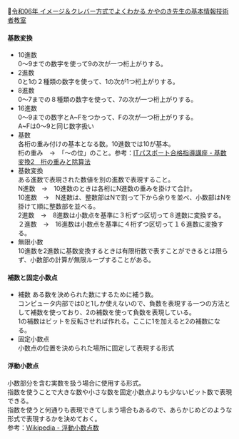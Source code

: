 
📖[令和06年 イメージ＆クレバー方式でよくわかる かやのき先生の基本情報技術者教室](https://gihyo.jp/book/2023/978-4-297-13827-1)

#### 基数変換

- 10進数  
  0～9までの数字を使って9の次が一つ桁上がりする。
- 2進数  
  0と1の２種類の数字を使って、1の次が1つ桁上がりする。
- 8進数  
  0～7までの８種類の数字を使って、7の次が一つ桁上がりする。
- 16進数  
  0～9までの数字とA~Fをつかって、Fの次が一つ桁上がりする。  
  A~Fは0～9と同じ数字扱い
- 基数  
  各桁の重み付けの基本となる数。10進数では10が基本。  
  桁の重み　→　「～の位」のこと。参考：[ITパスポート合格指導講座 - 基数変換2　桁の重みと除算法](https://mpp.u-can.jp/Z9B/002994.html)
- 基数変換  
  ある進数で表現された数値を別の進数で表現すること。  
  N進数　→　10進数のときは各桁にN進数の重みを掛けて合計。  
  10進数　→　N進数は、整数部はNで割って下から余りを並べ、小数部はNを掛けて順に整数部を並べる。  
  2進数　→　8進数は小数点を基準に３桁ずつ区切って８進数に変換する。  
  ２進数　→　16進数は小数点を基準に４桁ずつ区切って１６進数に変換する。  
- 無限小数  
  10進数を2進数に基数変換するときは有限桁数で表すことができるとは限らず、小数部の計算が無限ループすることがある。

#### 補数と固定小数点

- 補数
  ある数を決められた数にするために補う数。  
  コンピュータ内部では0と1しか使えないので、負数を表現する一つの方法として補数を使っており、2の補数を使って負数を表現している。  
  1の補数はビットを反転させれば作れる。ここに1を加えると2の補数になる。  
- 固定小数点  
  小数点の位置を決められた場所に固定して表現する形式

#### 浮動小数点

小数部分を含む実数を扱う場合に使用する形式。  
指数を使うことで大きな数や小さな数を固定小数点よりも少ないビット数で表現できる。  
指数を使うと何通りも表現できてしまう場合もあるので、あらかじめどのような形式で表現するかを決めておく。  
参考：[Wikipedia - 浮動小数点数](https://ja.wikipedia.org/wiki/%E6%B5%AE%E5%8B%95%E5%B0%8F%E6%95%B0%E7%82%B9%E6%95%B0)
